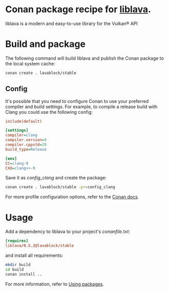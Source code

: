 # Conan package recipe for [liblava](https://github.com/liblava/liblava).

liblava is a modern and easy-to-use library for the Vulkan® API

# Build and package

The following command will build liblava and publish the Conan package to the local system cache:

```bash
conan create . lavablock/stable
```

## Config

It's possible that you need to configure Conan to use your preferred compiler and build settings. For example, to compile a release build with Clang you could use the following config:

```ini
include(default)

[settings]
compiler=clang
compiler.version=9
compiler.cppstd=20
build_type=Release

[env]
CC=clang-9
CXX=clang++-9
```

Save it as *config_clang* and create the package:

```bash
conan create . lavablock/stable -pr=config_clang
```

For more profile configuration options, refer to the [Conan docs](https://docs.conan.io/en/latest/reference/profiles.html).

# Usage

Add a dependency to liblava to your project's *conanfile.txt*:

```ini
[requires]
liblava/0.5.2@lavablock/stable
```

and install all requirements:

```bash
mkdir build
cd build
conan install ..
```

For more information, refer to [Using packages](https://docs.conan.io/en/latest/using_packages.html).
